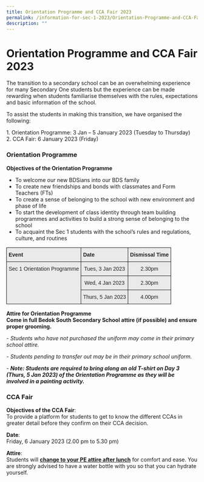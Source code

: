 ```yaml
---
title: Orientation Programme and CCA Fair 2023
permalink: /information-for-sec-1-2023/Orientation-Programme-and-CCA-Fair-2023/
description: ""
---
```

Orientation Programme and CCA Fair 2023
=======================================

The transition to a secondary school can be an overwhelming experience for many Secondary One students but the experience can be made rewarding when students familiarise themselves with the rules, expectations and basic information of the school. 

To assist the students in making this transition, we have organised the following:

1\.  Orientation Programme: 3 Jan – 5 January 2023 (Tuesday to Thursday) <br>
2\.  CCA Fair: 6 January 2023 (Friday)


### Orientation Programme

<b>Objectives of the Orientation Programme</b>

*   To welcome our new BDSians into our BDS family
*   To create new friendships and bonds with classmates and Form Teachers (FTs)
*   To create a sense of belonging to the school with new environment and phase of life
*   To start the development of class identity through team building programmes and activities to build a strong sense of belonging to the school
*   To acquaint the Sec 1 students with the school’s rules and regulations, culture, and routines

<style type="text/css">
.tg  {border-collapse:collapse;border-spacing:0;}
.tg td{border-color:black;border-style:solid;border-width:1px;font-family:Arial, sans-serif;font-size:14px;
  overflow:hidden;padding:10px 5px;word-break:normal;}
.tg th{border-color:black;border-style:solid;border-width:1px;font-family:Arial, sans-serif;font-size:14px;
  font-weight:normal;overflow:hidden;padding:10px 5px;word-break:normal;}
.tg .tg-ii8k{background-color:#EAEAEA;color:#222;text-align:center;vertical-align:top}
.tg .tg-rj1p{background-color:#EAEAEA;color:#222;font-weight:bold;text-align:left;vertical-align:top}
</style>
<table class="tg">
<thead>
  <tr>
    <th class="tg-rj1p">Event</th>
    <th class="tg-rj1p">Date</th>
    <th class="tg-rj1p">Dismissal Time</th>
  </tr>
</thead>
<tbody>
  <tr>
    <td class="tg-ii8k" rowspan="3">Sec 1 Orientation Programme</td>
    <td class="tg-ii8k">Tues, 3 Jan 2023</td>
    <td class="tg-ii8k">2.30pm</td>
  </tr>
  <tr>
    <td class="tg-ii8k">Wed, 4 Jan 2023</td>
    <td class="tg-ii8k">2.30pm</td>
  </tr>
  <tr>
    <td class="tg-ii8k">Thurs, 5 Jan 2023</td>
    <td class="tg-ii8k">4.00pm</td>
  </tr>
</tbody>
</table>


<b>Attire for Orientation Programme</b> <br>
<b>Come in full Bedok South Secondary School attire (if possible) and ensure proper grooming.</b>

<i>\- Students who have not purchased the uniform may come in their primary school attire.</i>

<i>\- Students pending to transfer out may be in their primary school uniform.</i>

<i>\-</i> <i><b>Note: Students are required to bring along an old T-shirt on Day 3 (Thurs, 5 Jan 2023) of the Orientation Programme as they will be involved in a painting activity.</b></i>


### CCA Fair



<b>Objectives of the CCA Fair</b>: <br>
To provide a platform for students to get to know the different CCAs in greater detail before they confirm on their CCA decision.

  

<b>Date</b>: <br>
Friday, 6 January 2023 (2.00 pm to 5.30 pm)

  

<b>Attire</b>: <br>
Students will <u><b>change to your PE attire after lunch</b></u> for comfort and ease. You are strongly advised to have a water bottle with you so that you can hydrate yourself.